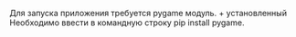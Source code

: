 Для запуска приложения требуется pygame модуль. + установленный 
Необходимо ввести в командную строку pip install pygame.
